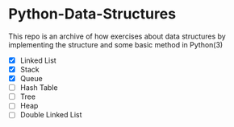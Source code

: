 # Python-Data-Structures
This repo is an archive of how exercises about data structures by implementing the structure and some basic method in Python(3)

- [X] Linked List
- [X] Stack
- [X] Queue
- [ ] Hash Table
- [ ] Tree
- [ ] Heap
- [ ] Double Linked List
